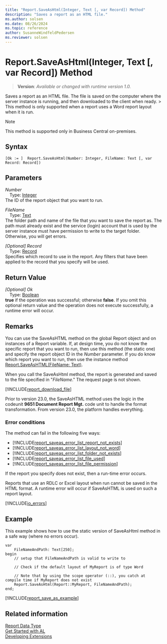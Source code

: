 ```yaml
---
title: "Report.SaveAsHtml(Integer, Text [, var Record]) Method"
description: "Saves a report as an HTML file."
ms.author: solsen
ms.date: 08/26/2024
ms.topic: reference
author: SusanneWindfeldPedersen
ms.reviewer: solsen
---
```

[//]: # (START>DO_NOT_EDIT)
[//]: # (IMPORTANT:Do not edit any of the content between here and the END>DO_NOT_EDIT.)
[//]: # (Any modifications should be made in the .xml files in the ModernDev repo.)
# Report.SaveAsHtml(Integer, Text [, var Record]) Method
> **Version**: _Available or changed with runtime version 1.0._

Saves a report as an HTML file. The file is saved on the computer where the server instance is running, and then downloaded to the client when ready. \> This method is only supported when a report uses a Word report layout when it is run.

> [!NOTE]
> This method is supported only in Business Central on-premises.

## Syntax
```AL
[Ok := ]  Report.SaveAsHtml(Number: Integer, FileName: Text [, var Record: Record])
```
## Parameters
*Number*  
&emsp;Type: [Integer](../integer/integer-data-type.md)  
The ID of the report object that you want to run.  

*FileName*  
&emsp;Type: [Text](../text/text-data-type.md)  
The folder path and name of the file that you want to save the report as. The path must already exist and the service (login) account that is used by the server instance must have permission to write to the target folder. Otherwise, you will get errors.  

*[Optional] Record*  
&emsp;Type: [Record](../record/record-data-type.md)  
Specifies which record to use in the report. Any filters that have been applied to the record that you specify will be used.  


## Return Value
*[Optional] Ok*  
&emsp;Type: [Boolean](../boolean/boolean-data-type.md)  
**true** if the operation was successful; otherwise **false**.   If you omit this optional return value and the operation does not execute successfully, a runtime error will occur.  


[//]: # (IMPORTANT: END>DO_NOT_EDIT)

## Remarks  
You can use the SaveAsHTML method on the global Report object and on instances of a Report variable.
If, at design time, you do not know the specific report that you want to run, then use this method (the static one) and specify the report object ID in the *Number* parameter. If you do know which report you want to run, then use the instance method [Report.SaveAsHTML(FileName: Text)](./reportinstance-saveashtml-method.md).

When you call the SaveAsHtml method, the report is generated and saved to the file specified in "*FileName*." The request page is not shown. 

[!INCLUDE[report_download_file](../../includes/include-report-download-file.md)]

Prior to version 23.0, the SaveAsHTML method uses the logic in the codeunit **9651 Document Report Mgt.** code unit to handle the format transformation. From version 23.0, the platform handles everything. 

### Error conditions  
The method can fail in the following five ways:
- [!INCLUDE[report_saveas_error_list_report_not_exists](../../includes/include-report-saveas-error-list-report-not-exists.md)]
- [!INCLUDE[report_saveas_error_list_layout_not_word](../../includes/include-report-saveas-error-list-layout-not-word.md)]
- [!INCLUDE[report_saveas_error_list_folder_not_exists](../../includes/include-report-saveas-error-list-folder-not-exists.md)]
- [!INCLUDE[report_saveas_error_list_file_used](../../includes/include-report-saveas-error-list-file-used.md)]
- [!INCLUDE[report_saveas_error_list_file_permission](../../includes/include-report-saveas-error-list-file-permission.md)]



If the report you specify does not exist, then a run-time error occurs.  

Reports that use an RDLC or Excel layout when run cannot be saved in the HTML format. A runtime error will occur if SaveAsHTML is used on such a report layout.

[!INCLUDE[io_errors](../../includes/include-io-errors.md)]

## Example  
This example shows how to use the static version of SaveAsHtml method in a safe way (where no errors occur).

```al 
var
    FileNameAndPath: Text[250];
begin
    // setup that FileNameAndPath is valid to write to

    // Check if the default layout of MyReport is of type Word

    // Note that by using the scope operator (::), you catch at compile time if MyReport does not exist
    Report.SaveAsHtml(Report::MyReport, FileNameAndPath);
end;
```  

[!INCLUDE[report_save_as_example](../../includes/include-report-saveas-example.md)]


## Related information
[Report Data Type](report-data-type.md)  
[Get Started with AL](../../devenv-get-started.md)  
[Developing Extensions](../../devenv-dev-overview.md)
